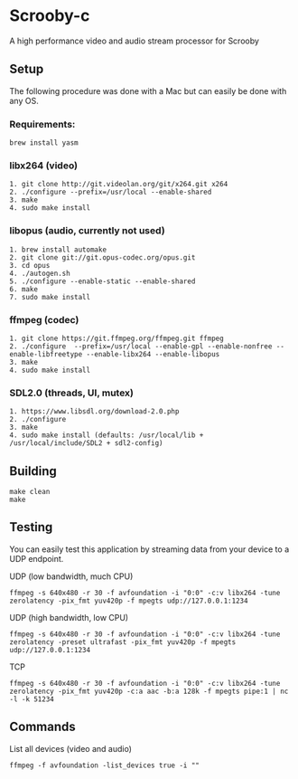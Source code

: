 # Scrooby-c

A high performance video and audio stream processor for Scrooby 

## Setup

The following procedure was done with a Mac but can easily be done with any OS.

### Requirements:

```
brew install yasm
```

### libx264 (video)
```
1. git clone http://git.videolan.org/git/x264.git x264
2. ./configure --prefix=/usr/local --enable-shared
3. make
4. sudo make install
```

### libopus (audio, currently not used)

```
1. brew install automake
2. git clone git://git.opus-codec.org/opus.git
3. cd opus
4. ./autogen.sh
5. ./configure --enable-static --enable-shared
6. make
7. sudo make install
```

### ffmpeg (codec)
```
1. git clone https://git.ffmpeg.org/ffmpeg.git ffmpeg
2. ./configure  --prefix=/usr/local --enable-gpl --enable-nonfree --enable-libfreetype --enable-libx264 --enable-libopus
3. make
4. sudo make install
```

### SDL2.0 (threads, UI, mutex)
```
1. https://www.libsdl.org/download-2.0.php
2. ./configure
3. make
4. sudo make install (defaults: /usr/local/lib + /usr/local/include/SDL2 + sdl2-config)
```

## Building

```
make clean
make
```

## Testing

You can easily test this application by streaming data from your device to a UDP endpoint.

UDP (low bandwidth, much CPU)
```
ffmpeg -s 640x480 -r 30 -f avfoundation -i "0:0" -c:v libx264 -tune zerolatency -pix_fmt yuv420p -f mpegts udp://127.0.0.1:1234
```

UDP (high bandwidth, low CPU)
```
ffmpeg -s 640x480 -r 30 -f avfoundation -i "0:0" -c:v libx264 -tune zerolatency -preset ultrafast -pix_fmt yuv420p -f mpegts udp://127.0.0.1:1234
```

TCP
```
ffmpeg -s 640x480 -r 30 -f avfoundation -i "0:0" -c:v libx264 -tune zerolatency -pix_fmt yuv420p -c:a aac -b:a 128k -f mpegts pipe:1 | nc -l -k 51234
```

## Commands

List all devices (video and audio)
```
ffmpeg -f avfoundation -list_devices true -i ""
